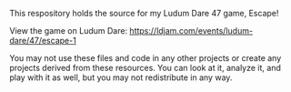 This respository holds the source for my Ludum Dare 47 game, Escape!

View the game on Ludum Dare: https://ldjam.com/events/ludum-dare/47/escape-1

You may not use these files and code in any other projects or create any projects derived from these resources. You can look at it, analyze it, and play with it as well, but you may not redistribute in any way.
